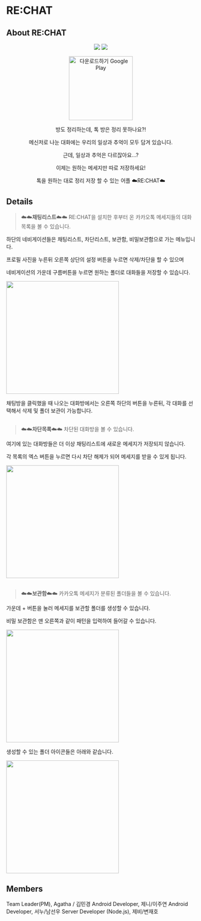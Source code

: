 # RE:CHAT
## About RE:CHAT
<div align="center"><img src="https://img.shields.io/badge/Kotlin-7F52FF?style=flat-appveyor&logo=Kotlin&logoColor=white"/> <img src="https://img.shields.io/badge/Java-007396?style=flat-appveyor&logo=Java&logoColor=white"/> 

  <a href='https://play.google.com/store/apps/details?id=com.chat_soon_e.re_chat&pcampaignid=pcampaignidMKT-Other-global-all-co-prtnr-py-PartBadge-Mar2515-1' ><img alt='다운로드하기 Google Play' Width="170" src='https://play.google.com/intl/ko/badges/static/images/badges/ko_badge_web_generic.png'/></a>

  방도 정리하는데, 톡 방은 정리 못하나요?!

메신저로 나눈 대화에는 우리의 일상과 추억이 모두 담겨 있습니다.

근데, 일상과 추억은 다르잖아요...?

이제는 원하는 메세지만 따로 저장하세요!

톡을 원하는 대로 정리 저장 할 수 있는 어플
☁️RE:CHAT☁️
</div>

## Details
>☁️☁️**채팅리스트**☁️☁️ RE:CHAT을 설치한 후부터 온 카카오톡 메세지들의 대화목록을 볼 수 있습니다.

하단의 네비게이션들은 채팅리스트, 차단리스트, 보관함, 비밀보관함으로 가는 메뉴입니다.

프로필 사진을 누른뒤 오른쪽 상단의 설정 버튼을 누르면 삭제/차단을 할 수 있으며

네비게이션의 가운데 구름버튼을 누르면 원하는 폴더로 대화들을 저장할 수 있습니다.

<img src="https://user-images.githubusercontent.com/37200286/170315285-023f7127-f779-47aa-8136-c2ced4c23e35.png" height="300">

채팅방을 클릭했을 때 나오는 대화방에서는 오른쪽 하단의 버튼을 누른뒤, 각 대화를 선택해서 삭제 및 폴더 보관이 가능합니다.

##

>☁️☁️**차단목록**☁️☁️ 차단된 대화방을 볼 수 있습니다.

여기에 있는 대화방들은 더 이상 채팅리스트에 새로운 메세지가 저장되지 않습니다.

각 목록의 엑스 버튼을 누르면 다시 차단 해제가 되어 메세지를 받을 수 있게 됩니다.

<img src="https://user-images.githubusercontent.com/37200286/170315284-ae2a1d8c-a231-4890-a3b6-b9e1a457cebf.png" height="300">

##

>☁️☁️**보관함**☁️☁️ 카카오톡 메세지가 분류된 폴더들을 볼 수 있습니다.

가운데 + 버튼을 눌러 메세지를 보관할 폴더를 생성할 수 있습니다.

비밀 보관함은 맨 오른쪽과 같이 패턴을 입력하여 들어갈 수 있습니다.

<img src="https://user-images.githubusercontent.com/37200286/170315276-e9df4f37-fd50-42db-af87-afa8e99fe24b.png" height="300">

생성할 수 있는 폴더 아이콘들은 아래와 같습니다.

<img src="https://user-images.githubusercontent.com/37200286/170315282-d50f61b6-1be6-48b5-a683-5870d4b1a969.png" height="300">

## Members
Team Leader(PM), Agatha / 김민경
Android Developer, 제니/이주연
Android Developer, 서누/남선우
Server Developer (Node.js), 제비/변재호
